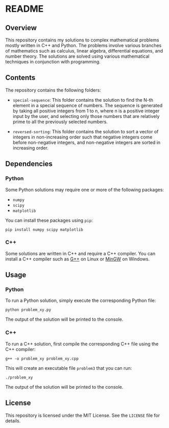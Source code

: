 
# README

## Overview

This repository contains my solutions to complex mathematical problems mostly written in C++ and Python. The problems involve various branches of mathematics such as calculus, linear algebra, differential equations, and number theory. The solutions are solved using various mathematical techniques in conjunction with programming.

## Contents

The repository contains the following folders:

-   `special-sequence`: This folder contains the solution to find the N-th element in a special sequence of numbers. The sequence is generated by taking all positive integers from 1 to n, where n is a positive integer input by the user, and selecting only those numbers that are relatively prime to all the previously selected numbers.

-   `reversed-sorting`: This folder contains the solution to sort a vector of integers in non-increasing order such that negative integers come before non-negative integers, and non-negative integers are sorted in increasing order.

## Dependencies

### Python
Some Python solutions may require one or more of the following packages:

-   `numpy`
-   `scipy`
-   `matplotlib`

You can install these packages using `pip`:

`pip install numpy scipy matplotlib`

### C++
Some solutions are written in C++ and require a C++ compiler. You can install a C++ compiler such as [G++](https://pkgs.org/download/g++) on Linux or [MinGW](https://www.mingw-w64.org) on Windows.

## Usage

### Python

To run a Python solution, simply execute the corresponding Python file:

`python problem_xy.py` 

The output of the solution will be printed to the console.

### C++
To run a C++ solution, first compile the corresponding C++ file using the C++ compiler:

`g++ -o problem_xy problem_xy.cpp` 

This will create an executable file `problem3` that you can run:

`./problem_xy` 

The output of the solution will be printed to the console.
## License
This repository is licensed under the MIT License. See the `LICENSE` file for details.
